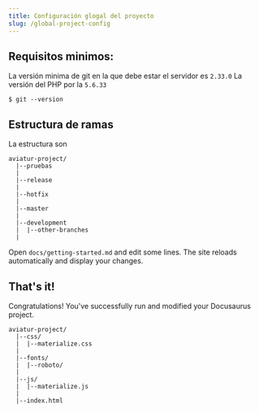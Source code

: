 ```yaml
---
title: Configuración glogal del proyecto
slug: /global-project-config
---
```


## Requisitos minimos:

La versión minima de git en la que debe estar el servidor es `2.33.0`
La versión del PHP por la `5.6.33`

```shell
$ git --version
```

## Estructura de ramas

La estructura son

```shell
aviatur-project/
  |--pruebas
  |
  |--release
  |
  |--hotfix
  |
  |--master
  |
  |--development
  |  |--other-branches
  |

```

Open `docs/getting-started.md` and edit some lines. The site reloads automatically and display your changes.

## That's it!

Congratulations! You've successfully run and modified your Docusaurus project.
```shell
aviatur-project/
  |--css/
  |  |--materialize.css
  |
  |--fonts/
  |  |--roboto/
  |
  |--js/
  |  |--materialize.js
  |
  |--index.html
```
